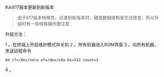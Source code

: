 #从617版本更新到新版本

>由于617版本特殊性，过渡到新版本时，硬盘数据结构发生过改变，所以升级时有一些特殊操作要注意



升级方法：


1 。在终端上开启维护模式并关机
2 。所有机器进入ROM界面
3 。向所有机器，发送远程命令 

`dd if=/dev/zero of=/dev/sda bs=512 count=1 `

4 。




